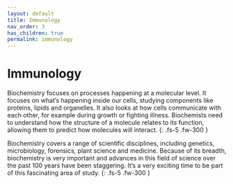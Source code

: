```yaml
---
layout: default
title: Immunology
nav_order: 3
has_children: true
permalink: immunology
---
```


# Immunology

Biochemistry focuses on processes happening at a molecular level. It focuses on what’s happening inside our cells, studying components like proteins, lipids and organelles. It also looks at how cells communicate with each other, for example during growth or fighting illness. Biochemists need to understand how the structure of a molecule relates to its function, allowing them to predict how molecules will interact.
{: .fs-5 .fw-300 }

Biochemistry covers a range of scientific disciplines, including genetics, microbiology, forensics, plant science and medicine. Because of its breadth, biochemistry is very important and advances in this field of science over the past 100 years have been staggering. It’s a very exciting time to be part of this fascinating area of study.
{: .fs-5 .fw-300 }

